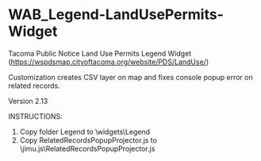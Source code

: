 # WAB_Legend-LandUsePermits-Widget
Tacoma Public Notice Land Use Permits Legend Widget (https://wspdsmap.cityoftacoma.org/website/PDS/LandUse/)

Customization creates CSV layer on map and fixes console popup error on related records.

Version 2.13

INSTRUCTIONS:
1. Copy folder Legend to \widgets\Legend
2. Copy RelatedRecordsPopupProjector.js to \jimu.js\RelatedRecordsPopupProjector.js
